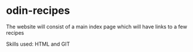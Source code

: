 # odin-recipes

The website will consist of a main index page which will have links to a few recipes

Skills used: HTML and GIT